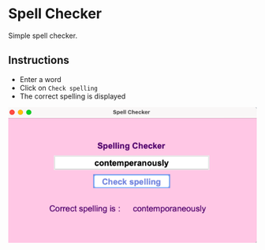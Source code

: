 # Spell Checker

Simple spell checker.

## Instructions

- Enter a word
- Click on `Check spelling`
- The correct spelling is displayed

![spellchecker](assets/spellchecker.png)
